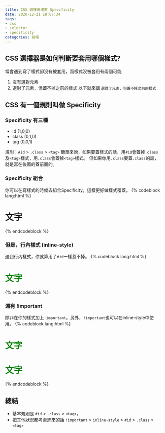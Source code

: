 ```yaml
---
title: CSS 選擇器權重 Specificity
date: 2020-12-21 18:07:34
tags:
- css
- selector
- specificity
categories: 前端
---
```


## CSS 選擇器是如何判斷要套用哪個樣式?
常會遇到寫了樣式卻沒有被套用，而樣式沒被套用有兩個可能
1. 沒有選對元素
2. 選對了元素，但蓋不掉之前的樣式
以下就來講 `選對了元素，但蓋不掉之前的樣式`

<!-- more -->

## CSS 有一個規則叫做 Specificity
### Specificity 有三種
* id (1,0,0)
* class (0,1,0)
* tag (0,0,1)

規則：`#id` > `.class` > `<tag>`
簡單來說，如果要蓋樣式的話，用`#id`會蓋掉`.class`及`<tag>`樣式，用`.class`會蓋掉`<tag>`樣式。
但如果你用`.class`要蓋`.class`的話，就是寫在後面的蓋前面的。

### Specificity 組合
你可以在寫樣式的時候去組合Specificity，這樣更好做樣式覆蓋。
{% codeblock lang:html %}
<!-- CSS的部分 -->
<style>
  <!-- h1=(0,0,1) -->
  h1{
   color:black;
  }

  <!-- .text=(0,1,0) -->
  .text{
   color:blue;
  }

  <!-- h1.red=(0,1,1)  -->
  h1.red{
   color:red;
  }
</style>

<!-- HTML的部分，H1的文字呈現為color:red; -->
<h1 class="text red">文字</h1>
{% endcodeblock %}

### 但是，行內樣式 (inline-style)
遇到行內樣式，你就算用了`#id`一樣蓋不掉。
{% codeblock lang:html %}
<!-- CSS的部分 -->
<style>
  <!-- h1=(0,0,1) -->
  h1{
   color:black;
  }

  <!-- .text=(0,1,0) -->
  .text{
   color:blue;
  }

  <!-- #title=(1,0,0) -->
  #title{
   color:yellow;
  }

  <!-- h1.red=(0,1,1)  -->
  h1.red{
   color:red;
  }
</style>

<!-- HTML的部分，H1的文字呈現為color:green; -->
<h1 id="title" class="text red" style="color:green;">文字</h1>
{% endcodeblock %}

### 還有 !important
除非在你的樣式加上`!important`。另外，`!important`也可以在inline-style中使用。
{% codeblock lang:html %}
<!-- CSS的部分 -->
<style>
  <!-- h1=(0,0,1) -->
  h1{
   color:black;
  }

  <!-- .text=(0,1,0) -->
  .text{
   color:blue;
  }

  <!-- #title=(1,0,0) -->
  #title{
   color:yellow !important;
  }

  <!-- h1.red=(0,1,1)  -->
  h1.red{
   color:red;
  }
</style>

<!-- HTML的部分，H1的文字呈現為color:yellow; -->
<h1 id="title" class="text red" style="color:green;">文字</h1>

<!-- HTML的部分，H1的文字呈現為color:green; -->
<h1 id="title" class="text red" style="color:green !important;">文字</h1>
{% endcodeblock %}

## 總結
* 基本規則是 `#id` > `.class` > `<tag>`。
* 把其他狀況都考慮進來的話 `!important` > `inline-style` > `#id` > `.class` > `<tag>`

